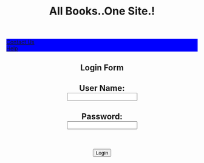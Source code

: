 <html>
<head>
<title>Login</title>
<link rel="stylesheet" type="text/css" href="Login.css">
<script type="text/javascript" src="https://ajax.googleapis.com/ajax/libs/jquery/3.1.1/jquery.min.js"></script>
        <script type="text/javascript" src="script.js"></script>
<style>
ul {
list-style-type: none;
margin: 0;
padding: 0;
overflow: hidden;
background-color: blue;
}

li {
    float: left;
}

li a {
    display: block;
    color: white;
    text-align: center;
    padding: 14px 16px;
    text-decoration: none;
}

li a:hover {
    background-color: #111;
}
</style>
</head>
<header>
<h1>All Books..One Site.!</h1>
</header>
<body>
<nav>
<ul>  
<li><a href="ContactUs.html" title="Contact Us">Contact Us</a> </li> 
<li><a href="Help.html" title="Help">Help</a></h2></li>
</ul>
</div>
 <center>
<h1>Login Form</h1>
<form name = "form" method="post" action="Category.html">
<h2>User Name:<br>
<input type = "text" name = "name" ></h2>
<h2>Password:<br>
<input type="Password" name="password" ></h2>
<br>
<br>
<input type="submit" name="bttLogin" value="Login" onclick="Category.php">

</center>
</form>
</body>
</html>

